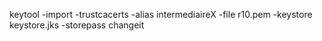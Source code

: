 keytool -import -trustcacerts -alias intermediaireX -file r10.pem -keystore keystore.jks -storepass changeit 